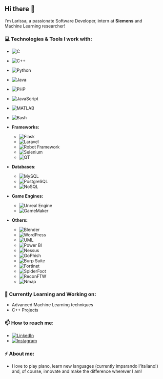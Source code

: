 ## Hi there 👋

I'm Larissa, a passionate Software Developer, intern at **Siemens** and Machine Learning researcher!

### 💻 Technologies & Tools I work with:

- ![C](https://img.shields.io/badge/C-A8B9CC?style=flat-square&logo=c&logoColor=white)
- ![C++](https://img.shields.io/badge/C++-00599C?style=flat-square&logo=c%2B%2B&logoColor=white)
- ![Python](https://img.shields.io/badge/Python-3776AB?style=flat-square&logo=python&logoColor=white)
- ![Java](https://img.shields.io/badge/Java-007396?style=flat-square&logo=java&logoColor=white)
- ![PHP](https://img.shields.io/badge/PHP-777BB4?style=flat-square&logo=php&logoColor=white)
- ![JavaScript](https://img.shields.io/badge/JavaScript-F7DF1E?style=flat-square&logo=javascript&logoColor=black)
- ![MATLAB](https://img.shields.io/badge/MATLAB-0076A8?style=flat-square&logo=mathworks&logoColor=white)
- ![Bash](https://img.shields.io/badge/Bash-4EAA25?style=flat-square&logo=gnu-bash&logoColor=white)

- **Frameworks:**
  - ![Flask](https://img.shields.io/badge/Flask-000000?style=flat-square&logo=flask&logoColor=white)
  - ![Laravel](https://img.shields.io/badge/Laravel-FF2D20?style=flat-square&logo=laravel&logoColor=white)
  - ![Robot Framework](https://img.shields.io/badge/Robot%20Framework-000000?style=flat-square&logo=robot-framework&logoColor=white)
  - ![Selenium](https://img.shields.io/badge/Selenium-43B02A?style=flat-square&logo=selenium&logoColor=white)
  - ![QT](https://img.shields.io/badge/QT-41CD52?style=flat-square&logo=qt&logoColor=white)

- **Databases:**
  - ![MySQL](https://img.shields.io/badge/MySQL-4479A1?style=flat-square&logo=mysql&logoColor=white)
  - ![PostgreSQL](https://img.shields.io/badge/PostgreSQL-336791?style=flat-square&logo=postgresql&logoColor=white)
  - ![NoSQL](https://img.shields.io/badge/NoSQL-005571?style=flat-square&logo=nosql&logoColor=white)

- **Game Engines:**
  - ![Unreal Engine](https://img.shields.io/badge/Unreal-313131?style=flat-square&logo=unreal-engine&logoColor=white)
  - ![GameMaker](https://img.shields.io/badge/GameMaker-313131?style=flat-square&logo=game-maker&logoColor=white)

- **Others:**
  - ![Blender](https://img.shields.io/badge/Blender-F5792A?style=flat-square&logo=blender&logoColor=white)
  - ![WordPress](https://img.shields.io/badge/WordPress-21759B?style=flat-square&logo=wordpress&logoColor=white)
  - ![UML](https://img.shields.io/badge/UML-007ACC?style=flat-square&logo=uml&logoColor=white)
  - ![Power BI](https://img.shields.io/badge/Power%20BI-F2C811?style=flat-square&logo=power-bi&logoColor=black)
  - ![Nessus](https://img.shields.io/badge/Nessus-006AFF?style=flat-square&logo=nessus&logoColor=white)
  - ![GoPhish](https://img.shields.io/badge/GoPhish-4479A1?style=flat-square&logo=gophish&logoColor=white)
  - ![Burp Suite](https://img.shields.io/badge/Burp%20Suite-FF6F00?style=flat-square&logo=burp-suite&logoColor=white)
  - ![Fortinet](https://img.shields.io/badge/Fortinet-EE3124?style=flat-square&logo=fortinet&logoColor=white)
  - ![SpiderFoot](https://img.shields.io/badge/SpiderFoot-3949AB?style=flat-square&logo=spiderfoot&logoColor=white)
  - ![ReconFTW](https://img.shields.io/badge/ReconFTW-4479A1?style=flat-square&logo=reconftw&logoColor=white)
  - ![Nmap](https://img.shields.io/badge/Nmap-005571?style=flat-square&logo=nmap&logoColor=white)

### 🦋 Currently Learning and Working on:
- Advanced Machine Learning techniques
- C++ Projects

### 📫 How to reach me:

- [![LinkedIn](https://img.shields.io/badge/LinkedIn-0A66C2?style=flat-square&logo=linkedin&logoColor=white)](https://www.linkedin.com/in/larissa-raimee)
- [![Instagram](https://img.shields.io/badge/Instagram-E4405F?style=flat-square&logo=instagram&logoColor=white)](https://www.instagram.com/srta.raimee/)

### ⚡ About me:
- I love to play piano, learn new languages (currently imparando l'italiano!) and, of course, innovate and make the difference wherever I am!
